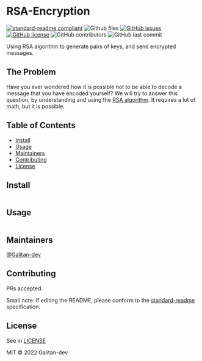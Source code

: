 # RSA-Encryption

[![standard-readme compliant](https://img.shields.io/badge/standard--readme-OK-green.svg?style=flat-square)](https://github.com/RichardLitt/standard-readme)
![Github files](https://shields-staging.herokuapp.com/github/directory-file-count/Galitan-dev/RSA-Encryption?style=flat-square)
[![GitHub issues](https://img.shields.io/github/issues/galitan-dev/RSA-Encryption?style=flat-square)](https://github.com/Galitan-dev/RSA-Encryption/issues)
[![GitHub license](https://img.shields.io/github/license/Galitan-dev/RSA-Encryption?style=flat-square)](https://github.com/Galitan-dev/RSA-Encryption/blob/main/LICENSE)
![GitHub contributors](https://img.shields.io/github/contributors/galitan-dev/rsa-encryption?style=flat-square)
![GitHub last commit](https://img.shields.io/github/last-commit/galitan-dev/rsa-encryption?style=flat-square)

Using RSA algorithm to generate pairs of keys, and send encrypted messages.

## The Problem

Have you ever wondered how it is possible not to be able to decode a message that you have encoded yourself? We will try to answer this question, by understanding and using the [RSA algorithm](https://fr.wikipedia.org/wiki/Chiffrement_RSA#Fonctionnement_g%C3%A9n%C3%A9ral). It requires a lot of math, but it is possible.

## Table of Contents

- [Install](#install)
- [Usage](#usage)
- [Maintainers](#maintainers)
- [Contributing](#contributing)
- [License](#license)

## Install

```
```

## Usage

```
```

## Maintainers

[@Galitan-dev](https://github.com/Galitan-dev)

## Contributing

PRs accepted.

Small note: If editing the README, please conform to the [standard-readme](https://github.com/RichardLitt/standard-readme) specification.

## License

See in [LICENSE](https://github.com/Galitan-dev/RSA-Encryption/blob/main/LICENSE)

MIT © 2022 Galitan-dev


